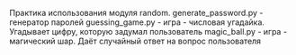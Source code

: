 Практика использования модуля random.
generate_password.py - генератор паролей
guessing_game.py - игра - числовая угадайка. Угадывает цифру, которую задумал пользователь
magic_ball.py - игра - магический шар. Даёт случайный ответ на вопрос пользователя
